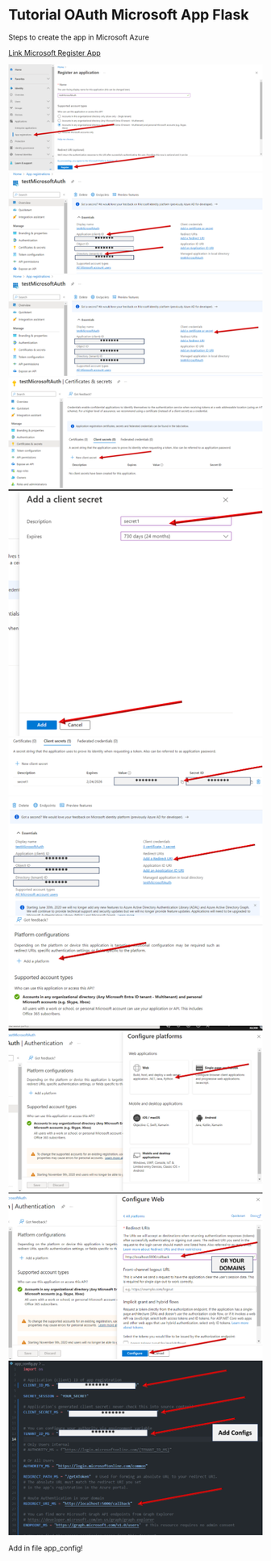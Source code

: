 <h1>Tutorial OAuth Microsoft App Flask</h1>

<p>
    Steps to create the app in Microsoft Azure
</p>

<p><a href="https://entra.microsoft.com/#view/Microsoft_AAD_RegisteredApps/CreateApplicationBlade/quickStartType~/null/isMSAApp~/false?Microsoft_AAD_IAM_legacyAADRedirect=true">Link Microsoft Register App</a></p>




<img src='./images_tutorial/Image0.png'/>

<img src='./images_tutorial/Image1.png'/>

<img src='./images_tutorial/Image2.png'/>

<img src='./images_tutorial/Image3.png'/>

<img src='./images_tutorial/Image4.png'/>

<img src='./images_tutorial/Image5.png'/>

<img src='./images_tutorial/Image6.png'/>

<img src='./images_tutorial/Image7.png'/>

<img src='./images_tutorial/Image8.png'/>

<img src='./images_tutorial/Image9.png'/>

<img src='./images_tutorial/Image10.png'/>


<p>Add in file app_config!</p>

